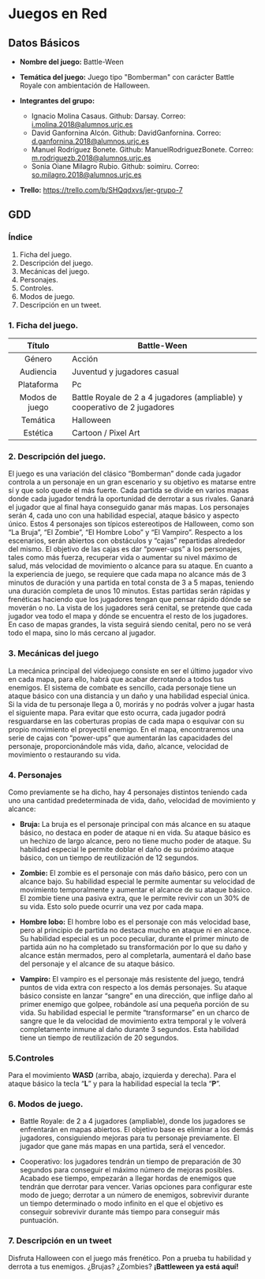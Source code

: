 # Juegos en Red
## Datos Básicos
* **Nombre del juego:** Battle-Ween
* **Temática del juego:** Juego tipo "Bomberman" con carácter Battle Royale con ambientación de Halloween.
* **Integrantes del grupo:**
    * Ignacio Molina Casaus.      Github: Darsay.                 Correo: i.molina.2018@alumnos.urjc.es
    * David Ganfornina Alcón.     Github: DavidGanfornina.        Correo: d.ganfornina.2018@alumnos.urjc.es
    * Manuel Rodríguez Bonete.    Github: ManuelRodriguezBonete.  Correo:  m.rodriguezb.2018@alumnos.urjc.es
    * Sonia Oiane Milagro Rubio.  Github: soimiru.                Correo: so.milagro.2018@alumnos.urjc.es
    
* **Trello:** https://trello.com/b/SHQqdxvs/jer-grupo-7

## GDD
### Índice
1. Ficha del juego.
2. Descripción del juego.
3. Mecánicas del juego.
4. Personajes.
5. Controles.
6. Modos de juego.
7. Descripción en un tweet.

### 1. Ficha del juego.
|     Título     | Battle-Ween                                                               |
|:--------------:|---------------------------------------------------------------------------|
|     Género     | Acción                                                                    |
|    Audiencia   | Juventud y jugadores casual                                               |
|   Plataforma   | Pc                                                                        |
| Modos de juego | Battle Royale de 2 a 4 jugadores (ampliable) y cooperativo de 2 jugadores |
|    Temática    | Halloween                                                                 |
|    Estética    | Cartoon / Pixel Art                                                       |

### 2. Descripción del juego.
El juego es una variación del clásico “Bomberman” donde cada jugador controla a un personaje en un gran escenario y su objetivo es matarse entre sí y que solo quede el más fuerte. Cada partida se divide en varios mapas donde cada jugador tendrá la oportunidad de derrotar a sus rivales. Ganará el jugador que al final haya conseguido ganar más mapas.
Los personajes serán 4, cada uno con una habilidad especial, ataque básico y aspecto único. Estos 4 personajes son típicos estereotipos de Halloween, como son “La Bruja”,           “El Zombie”, “El Hombre Lobo” y “El Vampiro”.
Respecto a los escenarios, serán abiertos con obstáculos y “cajas” repartidas alrededor del mismo. El objetivo de las cajas es dar “power-ups” a los personajes, tales como más fuerza, recuperar vida o aumentar su nivel máximo de salud, más velocidad de movimiento o alcance para su ataque.
En cuanto a la experiencia de juego, se requiere que cada mapa no alcance más de 3 minutos de duración y una partida en total consta de 3 a 5 mapas, teniendo una duración completa de unos 10 minutos. Estas partidas serán rápidas y frenéticas haciendo que los jugadores tengan que pensar rápido dónde se moverán o no.
La vista de los jugadores será cenital, se pretende que cada jugador vea todo el mapa y dónde se encuentra el resto de los jugadores. En caso de mapas grandes, la vista seguirá siendo cenital, pero no se verá todo el mapa, sino lo más cercano al jugador.

### 3. Mecánicas del juego
La mecánica principal del videojuego consiste en ser el último jugador vivo en cada mapa, para ello, habrá que acabar derrotando a todos tus enemigos.
	El sistema de combate es sencillo, cada personaje tiene un ataque básico con una distancia y un daño y una habilidad especial única. Si la vida de tu personaje llega a 0, morirás y no podrás volver a jugar hasta el siguiente mapa. Para evitar que esto ocurra, cada jugador podrá resguardarse en las coberturas propias de cada mapa o esquivar con su propio movimiento el proyectil enemigo. 
	En el mapa, encontraremos una serie de cajas con “power-ups” que aumentarán las capacidades del personaje, proporcionándole más vida, daño, alcance, velocidad de movimiento o restaurando su vida.

  
### 4. Personajes
Como previamente se ha dicho, hay 4 personajes distintos teniendo cada uno una cantidad predeterminada de vida, daño, velocidad de movimiento y alcance:

* **Bruja:** La bruja es el personaje principal con más alcance en su ataque básico, no destaca en poder de ataque ni en vida. Su ataque básico es un hechizo de largo alcance, pero no tiene mucho poder de ataque. Su habilidad especial le permite doblar el daño de su próximo ataque básico, con un tiempo de reutilización de 12 segundos.

* **Zombie:** El zombie es el personaje con más daño básico, pero con un alcance bajo. Su habilidad especial le permite aumentar su velocidad de movimiento temporalmente y aumentar el alcance de su ataque básico. El zombie tiene una pasiva extra, que le permite revivir con un 30% de su vida. Esto solo puede ocurrir una vez por cada mapa.

* **Hombre lobo:** El hombre lobo es el personaje con más velocidad base, pero al principio de partida no destaca mucho en ataque ni en alcance. Su habilidad especial es un poco peculiar, durante el primer minuto de partida aún no ha completado su transformación por lo que su daño y alcance están mermados, pero al completarla, aumentará el daño base del personaje y el alcance de su ataque básico.

* **Vampiro:** El vampiro es el personaje más resistente del juego, tendrá puntos de vida extra con respecto a los demás personajes. Su ataque básico consiste en lanzar “sangre” en una dirección, que inflige daño al primer enemigo que golpee, robándole así una pequeña porción de su vida. Su habilidad especial le permite “transformarse” en un charco de sangre que le da velocidad de movimiento extra temporal y le volverá completamente inmune al daño durante 3 segundos. Esta habilidad tiene un tiempo de reutilización de 20 segundos.

### 5.Controles
Para el movimiento **WASD** (arriba, abajo, izquierda y derecha).
Para el ataque básico la tecla “**L**” y para la habilidad especial la tecla “**P**”.

### 6. Modos de juego.
* Battle Royale: de 2 a 4 jugadores (ampliable), donde los jugadores se enfrentarán en mapas abiertos. El objetivo base es eliminar a los demás jugadores, consiguiendo mejoras para tu personaje previamente. El jugador que gane más mapas en una partida, será el vencedor.

* Cooperativo: los jugadores tendrán un tiempo de preparación de 30 segundos para conseguir el máximo número de mejoras posibles. Acabado ese tiempo, empezarán a llegar hordas de enemigos que tendrán que derrotar para vencer. Varias opciones para configurar este modo de juego; derrotar a un número de enemigos, sobrevivir durante un tiempo determinado o modo infinito en el que el objetivo es conseguir sobrevivir durante más tiempo para conseguir más puntuación.

### 7. Descripción en un tweet
Disfruta Halloween con el juego más frenético. Pon a prueba tu habilidad y derrota a tus enemigos. ¿Brujas? ¿Zombies? **¡Battleween ya está aquí!**
